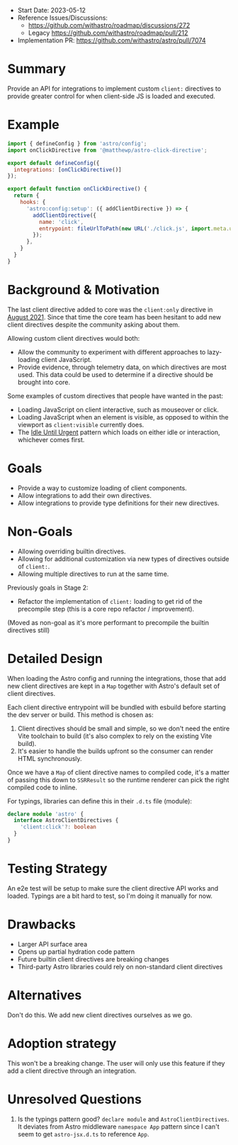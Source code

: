 - Start Date: 2023-05-12
- Reference Issues/Discussions: 
  - https://github.com/withastro/roadmap/discussions/272
  - Legacy https://github.com/withastro/roadmap/pull/212
- Implementation PR: https://github.com/withastro/astro/pull/7074

# Summary

Provide an API for integrations to implement custom `client:` directives to provide greater control for when client-side JS is loaded and executed.

# Example

```js
import { defineConfig } from 'astro/config';
import onClickDirective from '@matthewp/astro-click-directive';

export default defineConfig({
  integrations: [onClickDirective()]
});
```

```js
export default function onClickDirective() {
  return {
    hooks: {
      'astro:config:setup': ({ addClientDirective }) => {
        addClientDirective({
          name: 'click',
          entrypoint: fileUrlToPath(new URL('./click.js', import.meta.url))
        });
      },
    }
  }
}
```

# Background & Motivation

The last client directive added to core was the `client:only` directive in [August 2021](https://github.com/withastro/astro/issues/751). Since that time the core team has been hesitant to add new client directives despite the community asking about them.

Allowing custom client directives would both:

- Allow the community to experiment with different approaches to lazy-loading client JavaScript.
- Provide evidence, through telemetry data, on which directives are most used. This data could be used to determine if a directive should be brought into core.

Some examples of custom directives that people have wanted in the past:

- Loading JavaScript on client interactive, such as mouseover or click.
- Loading JavaScript when an element is visible, as opposed to within the viewport as `client:visible` currently does.
- The [Idle Until Urgent](https://philipwalton.com/articles/idle-until-urgent/) pattern which loads on either idle or interaction, whichever comes first.

# Goals

- Provide a way to customize loading of client components.
- Allow integrations to add their own directives.
- Allow integrations to provide type definitions for their new directives.

# Non-Goals

- Allowing overriding builtin directives.
- Allowing for additional customization via new types of directives outside of `client:`.
- Allowing multiple directives to run at the same time.

Previously goals in Stage 2:
- Refactor the implementation of `client:` loading to get rid of the precompile step (this is a core repo refactor / improvement).

(Moved as non-goal as it's more performant to precompile the builtin directives still)

# Detailed Design

When loading the Astro config and running the integrations, those that add new client directives are kept in a `Map` together with Astro's default set of client directives.

Each client directive entrypoint will be bundled with esbuild before starting the dev server or build. This method is chosen as:

1. Client directives should be small and simple, so we don't need the entire Vite toolchain to build (it's also complex to rely on the existing Vite build).
2. It's easier to handle the builds upfront so the consumer can render HTML synchronously.

Once we have a `Map` of client directive names to compiled code, it's a matter of passing this down to `SSRResult` so the runtime renderer can pick the right compiled code to inline.

For typings, libraries can define this in their `.d.ts` file (module):

```ts
declare module 'astro' {
  interface AstroClientDirectives {
    'client:click'?: boolean
  }
}
```

# Testing Strategy

An e2e test will be setup to make sure the client directive API works and loaded. Typings are a bit hard to test, so I'm doing it manually for now.

# Drawbacks

- Larger API surface area
- Opens up partial hydration code pattern
- Future builtin client directives are breaking changes
- Third-party Astro libraries could rely on non-standard client directives

# Alternatives

Don't do this. We add new client directives ourselves as we go.

# Adoption strategy

This won't be a breaking change. The user will only use this feature if they add a client directive through an integration.

# Unresolved Questions

1. Is the typings pattern good? `declare module` and `AstroClientDirectives`. It deviates from Astro middleware `namespace App` pattern since I can't seem to get `astro-jsx.d.ts` to reference `App`.
